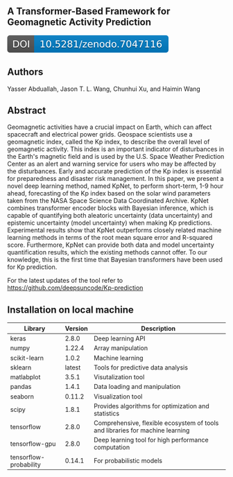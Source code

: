 ## A Transformer-Based Framework for Geomagnetic Activity Prediction<br>
[![DOI](https://github.com/ccsc-tools/zenodo_icons/blob/main/icons/kp.svg)](https://zenodo.org/record/7514451#.Y7xGhRXMLrl)


## Authors
Yasser Abduallah, Jason T. L. Wang, Chunhui Xu, and Haimin Wang

## Abstract

Geomagnetic activities have a crucial impact on Earth, which can affect spacecraft and electrical power grids.
Geospace scientists use a geomagnetic index,
called the Kp index,
to describe the overall level of geomagnetic activity.
This index is an important indicator of disturbances in the Earth's magnetic field 
and is used by the U.S. Space Weather Prediction Center as an alert and warning service
for users who may be affected by the disturbances.
Early and accurate prediction of the Kp index is essential for 
preparedness and disaster risk management. 
In this paper, we present a novel deep learning method, named KpNet, 
to perform short-term, 1-9 hour ahead, forecasting of the Kp index 
based on the solar wind parameters taken from the NASA Space Science Data Coordinated Archive. 
KpNet combines transformer encoder blocks with Bayesian inference, 
which is capable of quantifying both aleatoric uncertainty (data uncertainty) and 
epistemic uncertainty (model uncertainty)
when making Kp predictions. 
Experimental results show that KpNet outperforms closely related machine learning methods 
in terms of the root mean square error and R-squared score. 
Furthermore, KpNet can provide both data and model uncertainty quantification results, which the existing methods cannot offer.
To our knowledge, this is the first time that
Bayesian transformers have been used for Kp prediction.

For the latest updates of the tool refer to https://github.com/deepsuncode/Kp-prediction

## Installation on local machine
|Library | Version   | Description  |
|---|---|---|
|keras| 2.8.0 | Deep learning API|
|numpy| 1.22.4| Array manipulation|
|scikit-learn| 1.0.2| Machine learning|
|sklearn| latest| Tools for predictive data analysis|
|matlabplot| 3.5.1| Visutalization tool|
| pandas|1.4.1| Data loading and manipulation|
| seaborn | 0.11.2| Visualization tool|
| scipy | 1.8.1| Provides algorithms for optimization and statistics|
| tensorflow| 2.8.0| Comprehensive, flexible ecosystem of tools and libraries for machine learning |
| tensorflow-gpu| 2.8.0| Deep learning tool for high performance computation |
|tensorflow-probability | 0.14.1| For probabilistic models|
